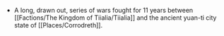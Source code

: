 - A long, drawn out, series of wars fought for 11 years between [[Factions/The Kingdom of Tiialia/Tiialia]] and the ancient yuan-ti city state of [[Places/Corrodreth]].